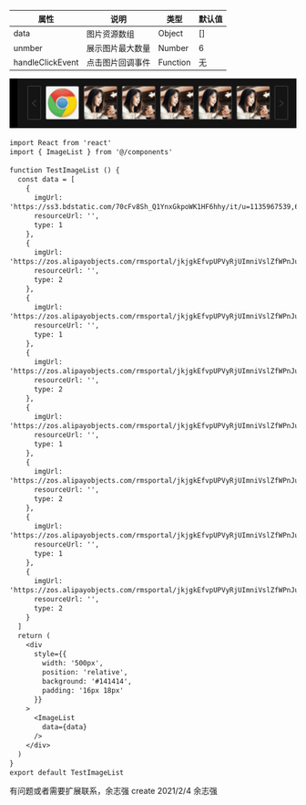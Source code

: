 | 属性             | 说明             | 类型     | 默认值 |
| ---------------- | ---------------- | -------- | ------ |
| data             | 图片资源数组     | Object   | []     |
| unmber           | 展示图片最大数量 | Number   | 6      |
| handleClickEvent | 点击图片回调事件 | Function | 无     |

![example](.\example.gif)

```
import React from 'react'
import { ImageList } from '@/components'

function TestImageList () {
  const data = [
    {
      imgUrl: 'https://ss3.bdstatic.com/70cFv8Sh_Q1YnxGkpoWK1HF6hhy/it/u=1135967539,624108140&fm=26&gp=0.jpg',
      resourceUrl: '',
      type: 1
    },
    {
      imgUrl: 'https://zos.alipayobjects.com/rmsportal/jkjgkEfvpUPVyRjUImniVslZfWPnJuuZ.png',
      resourceUrl: '',
      type: 2
    },
    {
      imgUrl: 'https://zos.alipayobjects.com/rmsportal/jkjgkEfvpUPVyRjUImniVslZfWPnJuuZ.png',
      resourceUrl: '',
      type: 1
    },
    {
      imgUrl: 'https://zos.alipayobjects.com/rmsportal/jkjgkEfvpUPVyRjUImniVslZfWPnJuuZ.png',
      resourceUrl: '',
      type: 2
    },
    {
      imgUrl: 'https://zos.alipayobjects.com/rmsportal/jkjgkEfvpUPVyRjUImniVslZfWPnJuuZ.png',
      resourceUrl: '',
      type: 1
    },
    {
      imgUrl: 'https://zos.alipayobjects.com/rmsportal/jkjgkEfvpUPVyRjUImniVslZfWPnJuuZ.png',
      resourceUrl: '',
      type: 2
    },
    {
      imgUrl: 'https://zos.alipayobjects.com/rmsportal/jkjgkEfvpUPVyRjUImniVslZfWPnJuuZ.png',
      resourceUrl: '',
      type: 1
    },
    {
      imgUrl: 'https://zos.alipayobjects.com/rmsportal/jkjgkEfvpUPVyRjUImniVslZfWPnJuuZ.png',
      resourceUrl: '',
      type: 2
    }
  ]
  return (
    <div
      style={{
        width: '500px',
        position: 'relative',
        background: '#141414',
        padding: '16px 18px'
      }}
    >
      <ImageList
        data={data}
      />
    </div>
  )
}
export default TestImageList

```

有问题或者需要扩展联系，余志强
create 2021/2/4 余志强

